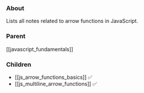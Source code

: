 ### About
Lists all notes related to arrow functions in JavaScript.

### Parent
[[javascript_fundamentals]]

### Children
- [[js_arrow_functions_basics]] ✅
- [[js_multiline_arrow_functions]] ✅
